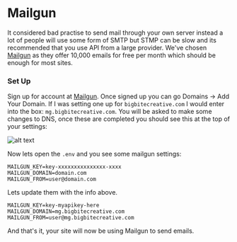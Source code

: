 # Mailgun

It considered bad practise to send mail through your own server instead a lot of people will use some form of SMTP but STMP can be slow and its recommended that you use API from a large provider. We've chosen [Mailgun](http://www.mailgun.com/) as they offer 10,000 emails for free per month which should be enough for most sites.

### Set Up

Sign up for account at [Mailgun](http://www.mailgun.com/). Once signed up you can go Domains -> Add Your Domain. If I was setting one up for `bigbitecreative.com` I would enter into the box: `mg.bigbitecreative.com`. You will be asked to make some changes to DNS, once these are completed you should see this at the top of your settings:

![alt text](http://getsuzie.com/assets/images/docs/mailgun.png "mailgun")

Now lets open the `.env` and you see some mailgun settings:

```
MAILGUN_KEY=key-xxxxxxxxxxxxxxx-xxxx
MAILGUN_DOMAIN=domain.com
MAILGUN_FROM=user@domain.com
```

Lets update them with the info above.

```
MAILGUN_KEY=key-myapikey-here
MAILGUN_DOMAIN=mg.bigbitecreative.com
MAILGUN_FROM=user@mg.bigbitecreative.com
```
And that's it, your site will now be using Mailgun to send emails.
